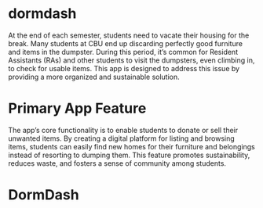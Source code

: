 # dormdash

At the end of each semester, students need to vacate their housing for the break. Many students at CBU end up discarding perfectly good furniture and items in the dumpster. During this period, it’s common for Resident Assistants (RAs) and other students to visit the dumpsters, even climbing in, to check for usable items. This app is designed to address this issue by providing a more organized and sustainable solution.


# Primary App Feature

The app’s core functionality is to enable students to donate or sell their unwanted items. By creating a digital platform for listing and browsing items, students can easily find new homes for their furniture and belongings instead of resorting to dumping them. This feature promotes sustainability, reduces waste, and fosters a sense of community among students.


# DormDash
